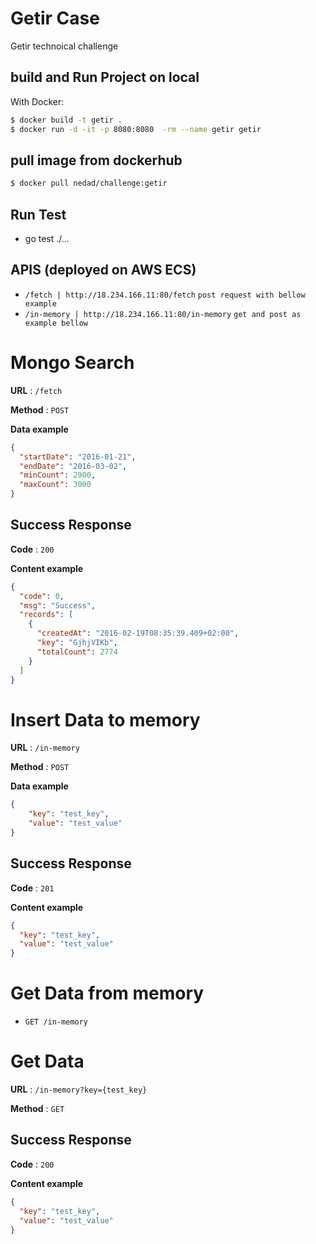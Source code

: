 # Getir Case

Getir technoical challenge

## build and Run Project on local

With Docker:

```sh
$ docker build -t getir .
$ docker run -d -it -p 8080:8080  -rm --name getir getir
```
## pull image from dockerhub
```sh
$ docker pull nedad/challenge:getir
````
## Run Test

-  go test ./...


## APIS (deployed on AWS ECS)

- `/fetch | http://18.234.166.11:80/fetch` `post request with bellow example`
- `/in-memory | http://18.234.166.11:80/in-memory` `get and post as example bellow `



# Mongo Search

**URL** : `/fetch`

**Method** : `POST`

**Data example**

```json
{
  "startDate": "2016-01-21",
  "endDate": "2016-03-02",
  "minCount": 2900,
  "maxCount": 3000
}
```

## Success Response

**Code** : `200`

**Content example**

```json
{
  "code": 0,
  "msg": "Success",
  "records": [
    {
      "createdAt": "2016-02-19T08:35:39.409+02:00",
      "key": "GjhjVIKb",
      "totalCount": 2774
    }
  ]
}
```

# Insert Data to memory

**URL** : `/in-memory`

**Method** : `POST`

**Data example**

```json
{
    "key": "test_key",
    "value": "test_value"
}
```

## Success Response

**Code** : `201`

**Content example**

```json
{
  "key": "test_key",
  "value": "test_value"
}
```
# Get Data from memory
*  `GET /in-memory`

# Get Data
**URL** : `/in-memory?key={test_key}`

**Method** : `GET`

## Success Response

**Code** : `200`

**Content example**

```json
{
  "key": "test_key",
  "value": "test_value"
}
```